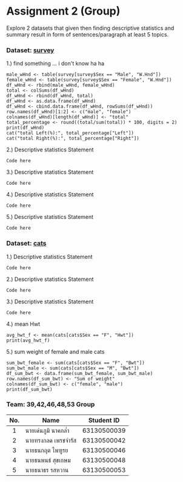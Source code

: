 # Assignment 2 (Group)
Explore 2 datasets that given then finding descriptive statistics and summary result in form of sentences/paragraph at least 5 topics.

### Dataset: [survey](https://www.rdocumentation.org/packages/MASS/versions/7.3-47/topics/survey)

1.) find something ... i don't know ha ha
```{R}
male_wHnd <- table(survey[survey$Sex == "Male", "W.Hnd"])
female_wHnd <- table(survey[survey$Sex == "Female", "W.Hnd"])
df_wHnd <- rbind(male_wHnd, female_wHnd)
total <- colSums(df_wHnd)
df_wHnd <- rbind(df_wHnd, total)
df_wHnd <- as.data.frame(df_wHnd)
df_wHnd <- cbind.data.frame(df_wHnd, rowSums(df_wHnd))
row.names(df_wHnd)[1:2] <- c("male", "female")
colnames(df_wHnd)[length(df_wHnd)] <- "total"
total_percentage <- round((total/sum(total)) * 100, digits = 2)
print(df_wHnd)
cat("total Left(%):", total_percentage["Left"])
cat("total Right(%):", total_percentage["Right"])
```

2.) Descriptive statistics Statement
```{R}
Code here
```

3.) Descriptive statistics Statement
```{R}
Code here
```

4.) Descriptive statistics Statement
```{R}
Code here
```

5.) Descriptive statistics Statement
```{R}
Code here
```

### Dataset: [cats](https://www.rdocumentation.org/packages/MASS/versions/7.3-47/topics/cats)

1.) Descriptive statistics Statement
```{R}
Code here
```

2.) Descriptive statistics Statement
```{R}
Code here
```

3.) Descriptive statistics Statement
```{R}
Code here
```

4.) mean Hwt
```{R}
avg_hwt_f <- mean(cats[cats$Sex == "F", "Hwt"])
print(avg_hwt_f)
```

5.) sum weight of female and male cats
```{R}
sum_bwt_female <- sum(cats[cats$Sex == "F", "Bwt"])
sum_bwt_male <- sum(cats[cats$Sex == "M", "Bwt"])
df_sum_bwt <- data.frame(sum_bwt_female, sum_bwt_male)
row.names(df_sum_bwt) <- "Sum of weight"
colnames(df_sum_bwt) <- c("female", "male")
print(df_sum_bwt)
```

### Team: 39,42,46,48,53 Group
| No. | Name              | Student ID   |
|:---:|-------------------|--------------|
|  1  | นายเด่นภูมิ นาคกล่ำ    | 63130500039  |
|  2  | นายทรงกลด เพรชจำรัส  | 63130500042  |
|  3  | นายธนกฤต ไพฑูรย     | 63130500046 |
|  4  | นายธนพนธ์ สุขเกษม     | 63130500048 |
|  5  | นายธนาธร รสหวาน     | 63130500053 |
